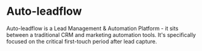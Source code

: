 # Auto-leadflow

Auto-leadflow is a Lead Management & Automation Platform - it sits between a traditional CRM and marketing automation tools. It's specifically focused on the critical first-touch period after lead capture.